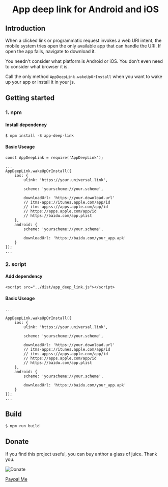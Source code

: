 <h1 align="center">App deep link for Android and iOS</h1>

<h2>Introduction</h2>

When a clicked link or programmatic request invokes a web URI intent, the mobile system tries open the only available app that can handle the URI. If open the app fails, navigate to download it.

You needn't consider what platform is Android or iOS. You don't even need to consider what browser it is.

Call the only method `AppDeepLink.wakeUpOrInstall` when you want to wake up your app or install it in your js.

<h2>Getting started</h2>

<h3>1. npm</h3>

<h4>Install dependency</h4>

```
$ npm install -S app-deep-link
```

<h4>Basic Useage</h4>

```
const AppDeepLink = require('AppDeepLink');

...
AppDeepLink.wakeUpOrInstall({
    ios: {
        ulink: 'https://your.universal.link',

        scheme: 'yourscheme://your.scheme',

        downloadUrl: 'https://your.download.url'
        // itms-apps://itunes.apple.com/app/id
        // itms-appss://apps.apple.com/app/id
        // https://apps.apple.com/app/id
        // https://baidu.com/app.plist
    },
    android: {
        scheme: 'yourscheme://your.scheme', 

        downloadUrl: 'https://baidu.com/your_app.apk'
    }
});
...
```

<h3>2. script</h3>

<h4>Add dependency</h4>

```
<script src="../dist/app_deep_link.js"></script>
```

<h4>Basic Useage</h4>

```
...

AppDeepLink.wakeUpOrInstall({
    ios: {
        ulink: 'https://your.universal.link',

        scheme: 'yourscheme://your.scheme',

        downloadUrl: 'https://your.download.url'
        // itms-apps://itunes.apple.com/app/id
        // itms-appss://apps.apple.com/app/id
        // https://apps.apple.com/app/id
        // https://baidu.com/app.plist
    },
    android: {
        scheme: 'yourscheme://your.scheme', 

        downloadUrl: 'https://baidu.com/your_app.apk'
    }
});
...
```

<h2>Build</h2>

```
$ npm run build
```

<h2>Donate</h2>

If you find this project useful, you can buy anthor a glass of juice. Thank you.

![Donate](https://res.zijizhang.com/img/20200927/huzhenjie_pay_qr.jpg)

[Paypal Me](https://www.paypal.com/paypalme/hzjpay)
